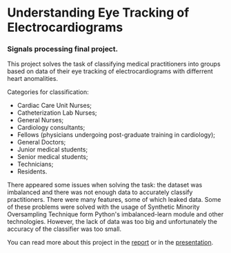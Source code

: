 # Understanding Eye Tracking of Electrocardiograms

### Signals processing final project.

This project solves the task of classifying medical practitioners into groups based on data of their eye tracking of electrocardiograms with differrent heart anomalities.

Categories for classification:
 - Cardiac Care Unit Nurses;
 - Catheterization Lab Nurses;
 - General Nurses;
 - Cardiology consultants;
 - Fellows (physicians undergoing post-graduate training in cardiology);
 - General Doctors;
 - Junior medical students;
 - Senior medical students;
 - Technicians;
 - Residents.
 
There appeared some issues when solving the task: the dataset was imbalanced and there was not enough data to accurately classify practitioners. There were many features, some of which leaked data. Some of these problems were solved with the usage of Synthetic Minority Oversampling Technique form Python's imbalanced-learn module and other technologies. However, the lack of data was too big and unfortunately the accuracy of the classifier was too small. 

You can read more about this project in the [report](https://drive.google.com/file/d/1E43MXqPNd-83svanDfFd-uqMALyGuRXo/view?usp=sharing) or in the [presentation](https://docs.google.com/presentation/d/1npcfvAdY2VmQ0dovrUNOYwrxAO9jsWz6e1lIqL5KwRw/edit?usp=sharing).
